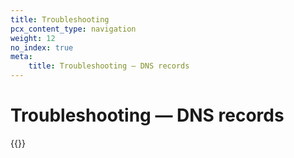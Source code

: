 ```yaml
---
title: Troubleshooting
pcx_content_type: navigation
weight: 12
no_index: true
meta:
    title: Troubleshooting — DNS records
---
```


# Troubleshooting — DNS records

{{<directory-listing>}}
